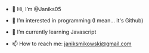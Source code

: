 - 👋 Hi, I’m @Janiks05
- 👀 I’m interested in programming (I mean... it's Github) 
- 🌱 I’m currently learning Javascript


- 📫 How to reach me: janiksmikowski@gmail.com

<!---
Janiks05/Janiks05 is a ✨ special ✨ repository because its `README.md` (this file) appears on your GitHub profile.
You can click the Preview link to take a look at your changes.

--->
